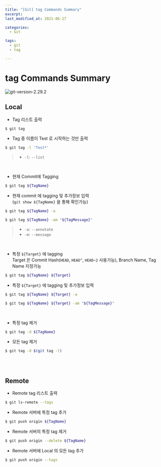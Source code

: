 ```yaml
---
title: "[Git] tag Commands Summary"
excerpt: 
last_modified_at: 2021-06-27

categories:
  - Git

tags:
  - git
  - tag

---
```


# tag Commands Summary

![git-version-2.29.2](https://img.shields.io/badge/Git-v2.29.2-yellow.svg)

## Local

- Tag 리스트 출력

```bash
$ git tag
```

- Tag 중 이름이 Test 로 시작하는 것만 출력

```bash
$ git tag -l 'Test*'
```
> - `-l`: `--list`

<br>

- 현재 Commit에 Tagging

```bash
$ git tag ${TagName}
```

- 현재 commit 에 tagging 및 추가정보 입력  
(`git show ${TagName}` 을 통해 확인가능)

```bash
$ git tag ${TagName} -a
```

```bash
$ git tag ${TagName} -am "${TagMessage}"
```

> - `-a`: `--annotate`  
> - `-m`: `--message`

<br>

- 특정 `${Target}` 에 tagging  
Target 은 Commit Hash(`HEAD`, `HEAD^`, `HEAD~2` 사용가능), Branch Name, Tag Name 지정가능

```bash
$ git tag ${TagName} ${Target}
```

- 특정 `${Target}` 에 tagging 및 추가정보 입력

```bash
$ git tag ${TagName} ${Target} -a
```

```bash
$ git tag ${TagName} ${Target} -am "${TagMessage}"
```

<br>

- 특정 tag 제거

```bash
$ git tag -d ${TagName}
```

- 모든 tag 제거

```bash
$ git tag -d $(git tag -l)
```

<br><br>

## Remote

- Remote tag 리스트 출력

```bash
$ git ls-remote --tags
```

- Remote 서버에 특정 tag 추가

```bash
$ git push origin ${TagName}
```

- Remote 서버의 특정 tag 제거

```bash
$ git push origin --delete ${TagName}
```

- Remote 서버에 Local 의 모든 tag 추가

```bash
$ git push origin --tags
```
